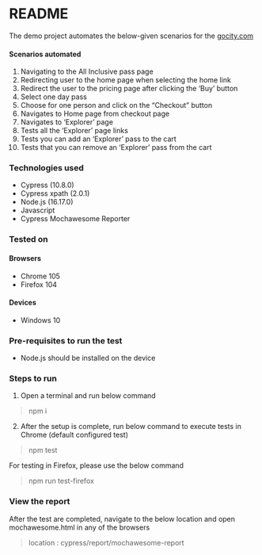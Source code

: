 # README
The demo project automates the below-given scenarios for the [gocity.com](https://gocity.com/)

#### Scenarios automated
1. Navigating to the All Inclusive pass page
2. Redirecting user to the home page when selecting the home link
3. Redirect the user to the pricing page after clicking the ‘Buy’ button
4. Select one day pass
5. Choose for one person and click on the “Checkout” button
6. Navigates to Home page from checkout page
7. Navigates to ‘Explorer’ page
8. Tests all the ‘Explorer’ page links
9. Tests you can add an ‘Explorer’ pass to the cart
10. Tests that you can remove an ‘Explorer’ pass from the cart

### Technologies used
- Cypress (10.8.0)
- Cypress xpath (2.0.1)
- Node.js (16.17.0)
- Javascript
- Cypress Mochawesome Reporter

### Tested on

#### Browsers
- Chrome 105
- Firefox 104

#### Devices
- Windows 10

### Pre-requisites to run the test
- Node.js should be installed on the device

### Steps to run
1. Open a terminal and run below command
> npm i
2. After the setup is complete, run below command to execute tests in Chrome (default configured test)
> npm test

For testing in Firefox, please use the below command
> npm run test-firefox

### View the report
After the test are completed, navigate to the below location and open mochawesome.html in any of the browsers
> location : cypress/report/mochawesome-report